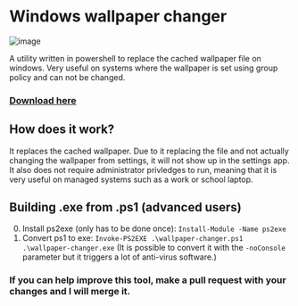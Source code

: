 # Windows wallpaper changer
![image](https://github.com/user-attachments/assets/2d396484-e5dc-4fe7-b197-991d1700d769)

A utility written in powershell to replace the cached wallpaper file on windows. Very useful on systems where the wallpaper is set using group policy and can not be changed.
### [Download here](https://github.com/MichaelK-F/windows-wallpaper-changer/releases/latest/download/wallpaper-changer.exe)

## How does it work?
It replaces the cached wallpaper. Due to it replacing the file and not actually changing the wallpaper from settings, it will not show up in the settings app. It also does not require administrator privledges to run, meaning that it is very useful on managed systems such as a work or school laptop.

## Building .exe from .ps1 (advanced users)
0. Install ps2exe (only has to be done once): `Install-Module -Name ps2exe`
1. Convert ps1 to exe: `Invoke-PS2EXE .\wallpaper-changer.ps1 .\wallpaper-changer.exe` (It is possible to convert it with the `-noConsole` parameter but it triggers a lot of anti-virus software.)


### If you can help improve this tool, make a pull request with your changes and I will merge it.
